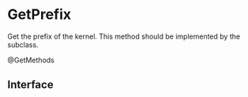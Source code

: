 # GetPrefix

Get the prefix of the kernel. This method should be implemented by the subclass.

<span class="badge badge--secondary"> @GetMethods </span>

## Interface
